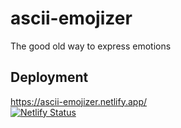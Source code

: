 # ascii-emojizer
The good old way to express emotions
## Deployment
https://ascii-emojizer.netlify.app/ <br>
[![Netlify Status](https://api.netlify.com/api/v1/badges/abb64887-108d-4769-988b-8736f3461f82/deploy-status)](https://ascii-emojizer.netlify.app/)
